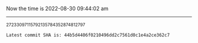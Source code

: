Now the time is 2022-08-30 09:44:02 am

---

<small>27233097115792135784352874812797</small>

```txt
Latest commit SHA is: 44b5d4406f0210496dd2c7561d0c1e4a2ce362c7
```
